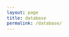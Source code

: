 ```yaml
---
layout: page
title: database
permalink: /database/
---
```


<div id="search-interface"></div>

<div id="list"></div>

<style>
	body {font: 400 12px/1.5 -apple-system,BlinkMacSystemFont,"Segoe UI",Roboto,Helvetica,Arial,sans-serif,"Apple Color Emoji","Segoe UI Emoji","Segoe UI Symbol"}
	h1 { font-size: 40px; }
	th { text-align: left; }
	table.browse { min-width: 1000px;}
	table.browse { margin-left: auto; margin-right: auto; } /* center table */
	table.browse { border-collapse: collapse; } /* don't put gaps between cells */
	table.browse th { background:skyblue; }
	table.browse td, table.browse th { padding-left: 10px; padding-top: 5px; }
	table.browse tr:hover { background:#ff000011; }
	a { text-decoration: none; }
	#search-interface { margin-bottom: 30px; }
	.wrapper {margin-left: 10px;}
</style>

<script>
// vim: ts=3:nowrap

let METADATA = [];
let INDEX_name        	= "Standardized Name of Work";
let INDEX_composer    	= "Probable Composer";
let INDEX_voices       	= "Voices";
let INDEX_composername  = "Composer Name as Listed in Program";
let INDEX_conflattr     = "Conflicting Attributions";
let INDEX_language		= "Language";
let INDEX_language2		= "Second Language";
let INDEX_monopoly		= "Monophonic/Polyphonic";
let INDEX_sacrsec		= "Sacred/Secular";
let INDEX_vocinstr		= "Vocal/Instrumental";
let INDEX_genre			= "Genre";
let INDEX_source 		= "Source of Work Listed in Program";
let INDEX_folios		= "Folios/no.";
let INDEX_edition		= "Edition of Work Listed in Program";
let INDEX_pages			= "Nos./Page Numbers";
let INDEX_scanedition	= "Scan of Edition";
let INDEX_ProgID		= "Program ID";
let INDEX_ProgDate		= "Program Date";
let INDEX_ProgOrder		= "Order in Program";
let INDEX_NotesWork		= "Notes on Work";
let INDEX_ModernEd		= "Modern Edition";
let INDEX_Repeatcon		= "Repeat Concerts";

document.addEventListener("DOMContentLoaded", function () {
	var id = "AKfycbye6akuTA_UHOqrdZJwC9utsK1FTnUJIxTLndGibFgyNVPa0xW4FEsygSPfVsuHjsIsCg";
	var url = `https://script.google.com/macros/s/${id}/exec`;

	fetch(url)
	.then((response) => response.json())
	.then((data) => {
		METADATA = data;
		buildSearchInterface(data, "#search-interface");
		displayBrowseTable(data, "#list"); 
	})
	.catch((error) => console.error("Error downloading metadata: ", error));

});


//////////////////////////////
//
// buildSearchInterface --
//

function buildSearchInterface(data, selector) {
	if (!selector) {
		selector = "#search-interface";
	}
	let element = document.querySelector(selector);
	if (!element) {
		console.error(`Error: cannot find ${selector} element to create search interface`);
		return;
	}
	let output = "";
	output += buildComposerSelect(data);
	output += buildVoiceSelect(data);
	element.innerHTML = output;
}



//////////////////////////////
//
// displayBrowseTable --
//

function displayBrowseTable(data, selector) {
	if (!selector) {
		selector = "#list";
	}
	let element = document.querySelector(selector);
	if (!element) {
		console.error(`Error: cannot find ${selector} element to display work table`);
		return;
	}
	let headings = [INDEX_name, INDEX_composer, INDEX_voices, INDEX_composername, INDEX_conflattr, INDEX_language, INDEX_language2, INDEX_monopoly, INDEX_sacrsec, INDEX_vocinstr, INDEX_genre, INDEX_source, INDEX_folios, INDEX_edition, INDEX_pages, INDEX_scanedition, INDEX_ProgID, INDEX_ProgDate, INDEX_ProgOrder, INDEX_NotesWork, INDEX_ModernEd, INDEX_Repeatcon];
	let contents = "";
	contents += "<table class='browse'>\n";
	contents += "<thead>\n";
	contents += makeTableHeader(headings);
	contents += "</thead>\n";
	contents += "<tbody>\n";
	contents += makeTableBody(headings, data);
	contents += "</tbody>\n";
	contents += "</table>\n";
	element.innerHTML = contents;
}

//////////////////////////////
//
// makeTableHeader -- Generate HTML content for browse table header.
//

function makeTableHeader(headings) {
	let output = `<th>${headings.join("</th><th>")}</th>\n`;
	return output;
}



//////////////////////////////
//
// makeTableBody -- Generate HTML content for browse table's body.
//

function makeTableBody(headings, data) {
	let output = "";
	for (let i=0; i<data.length; i++) {
		let entry = data[i];
		output += "<tr>";
		for (let i=0; i<headings.length; i++) {
			let value = "";
			if (typeof entry[headings[i]] !== "undefined") {
				value = entry[headings[i]];
			}
			output += "<td>";
			output += value;
			output += "</td>";
		}
		output += "</tr>\n";
	}
	return output;
}



//////////////////////////////
//
// buildComposerSelect --
//

function buildComposerSelect(data) {
	let counter = {};
	let sum = data.length;
	for (let i=0; i<sum; i++) {
		let entry = data[i];
		let composer = entry[INDEX_composer];
		if (!composer) {
			console.error("WARNING: ", entry, " DOES NOT HAVE A COMPOSER");
			continue;
		}
		counter[composer] = (counter[composer] === undefined) ? 1 : counter[composer] + 1;
	}

	let clist = Object.keys(counter).sort();
	let composerCount = clist.length;
	let output = "<select class='composer' onchange='doSearch()'>\n";
	output += `<option value="">Any composers [${composerCount}]</option>`;
	for (let i=0; i<clist.length; i++) {
		let name = clist[i];
		let count = counter[clist[i]];
		output += `<option value="${name}">${name} (${count})</option>`;
	}
	output += "</select>\n";
	return output;
}



//////////////////////////////
//
// buildVoiceSelect --
//

function buildVoiceSelect(data) {
	let counter = {};
	let fileCount = data.length;
	for (let i=0; i<fileCount; i++) {
		let entry = data[i];
		let voice = entry[INDEX_voices];
		if (!voice) {
			console.error("WARNING: ", entry, " DOES NOT HAVE A VOICE COUNT");
			continue;
		}
		counter[voice] = (counter[voice] === undefined) ? 1 : counter[voice] + 1;
	}

	let vlist = Object.keys(counter).sort();
	let output = "<select class='voice' onchange='doSearch()'>\n";
	output += `<option value="">Any voice count</option>`;
	for (let i=0; i<vlist.length; i++) {
		let vcount = vlist[i];
		output += `<option value="${vcount}">${vcount}</option>`;
	}
	output += "</select>\n";
	return output;
}


//////////////////////////////
//
// doSearch --
//

function doSearch(data) {
	if (!data) {
		data = METADATA;
	}

	let searchInterface = document.querySelector("#search-interface");
	if (!searchInterface) {
		console.log("Problem finding search interface");
		return;
	}

	let composerField = searchInterface.querySelector("select.composer");
	if (!composerField) {
		console.log("Problem finding composer field in search interface");
		return;
	}
	let composerQuery = composerField.value;

	let voiceField = searchInterface.querySelector("select.voice");
	if (!voiceField) {
		console.log("Problem finding voice-count field in search interface");
		return;
	}
	let voiceQuery = voiceField.value;

	if (composerQuery) {
		let tempdata = [];
		for (let i=0; i<data.length; i++) {
			let entry = data[i];
			let composer = entry[INDEX_composer];
			if (composer === composerQuery) {
				tempdata.push(entry);
			}
		}
		data = tempdata;
	}

	if (voiceQuery !== "") {
		let tempdata = [];
		for (let i=0; i<data.length; i++) {
			let entry = data[i];
			let voice = entry[INDEX_voices];
			if (voice == voiceQuery) {
				tempdata.push(entry);
			}
		}
		data = tempdata;
	}

	displayBrowseTable(data);
}

</script>
